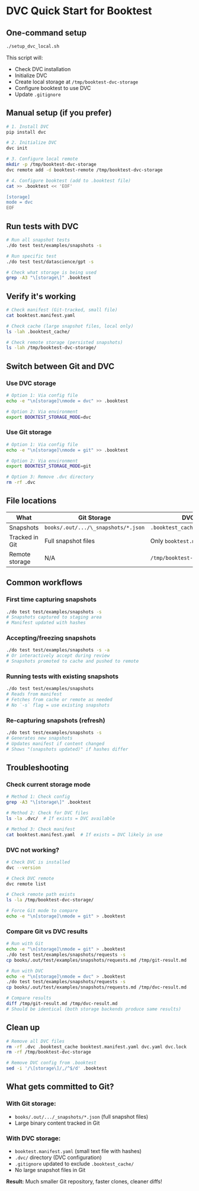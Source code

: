 # DVC Quick Start for Booktest

## One-command setup

```bash
./setup_dvc_local.sh
```

This script will:
- Check DVC installation
- Initialize DVC
- Create local storage at `/tmp/booktest-dvc-storage`
- Configure booktest to use DVC
- Update `.gitignore`

## Manual setup (if you prefer)

```bash
# 1. Install DVC
pip install dvc

# 2. Initialize DVC
dvc init

# 3. Configure local remote
mkdir -p /tmp/booktest-dvc-storage
dvc remote add -d booktest-remote /tmp/booktest-dvc-storage

# 4. Configure booktest (add to .booktest file)
cat >> .booktest << 'EOF'

[storage]
mode = dvc
EOF
```

## Run tests with DVC

```bash
# Run all snapshot tests
./do test test/examples/snapshots -s

# Run specific test
./do test test/datascience/gpt -s

# Check what storage is being used
grep -A3 "\[storage\]" .booktest
```

## Verify it's working

```bash
# Check manifest (Git-tracked, small file)
cat booktest.manifest.yaml

# Check cache (large snapshot files, local only)
ls -lah .booktest_cache/

# Check remote storage (persisted snapshots)
ls -lah /tmp/booktest-dvc-storage/
```

## Switch between Git and DVC

### Use DVC storage
```bash
# Option 1: Via config file
echo -e "\n[storage]\nmode = dvc" >> .booktest

# Option 2: Via environment
export BOOKTEST_STORAGE_MODE=dvc
```

### Use Git storage
```bash
# Option 1: Via config file
echo -e "\n[storage]\nmode = git" >> .booktest

# Option 2: Via environment
export BOOKTEST_STORAGE_MODE=git

# Option 3: Remove .dvc directory
rm -rf .dvc
```

## File locations

| What | Git Storage | DVC Storage |
|------|-------------|-------------|
| Snapshots | `books/.out/.../\_snapshots/*.json` | `.booktest_cache/{type}/sha256/...` |
| Tracked in Git | Full snapshot files | Only `booktest.manifest.yaml` |
| Remote storage | N/A | `/tmp/booktest-dvc-storage/` |

## Common workflows

### First time capturing snapshots
```bash
./do test test/examples/snapshots -s
# Snapshots captured to staging area
# Manifest updated with hashes
```

### Accepting/freezing snapshots
```bash
./do test test/examples/snapshots -s -a
# Or interactively accept during review
# Snapshots promoted to cache and pushed to remote
```

### Running tests with existing snapshots
```bash
./do test test/examples/snapshots
# Reads from manifest
# Fetches from cache or remote as needed
# No `-s` flag = use existing snapshots
```

### Re-capturing snapshots (refresh)
```bash
./do test test/examples/snapshots -s
# Generates new snapshots
# Updates manifest if content changed
# Shows "(snapshots updated)" if hashes differ
```

## Troubleshooting

### Check current storage mode
```bash
# Method 1: Check config
grep -A3 "\[storage\]" .booktest

# Method 2: Check for DVC files
ls -la .dvc/  # If exists = DVC available

# Method 3: Check manifest
cat booktest.manifest.yaml  # If exists = DVC likely in use
```

### DVC not working?
```bash
# Check DVC is installed
dvc --version

# Check DVC remote
dvc remote list

# Check remote path exists
ls -la /tmp/booktest-dvc-storage/

# Force Git mode to compare
echo -e "\n[storage]\nmode = git" > .booktest
```

### Compare Git vs DVC results
```bash
# Run with Git
echo -e "\n[storage]\nmode = git" > .booktest
./do test test/examples/snapshots/requests -s
cp books/.out/test/examples/snapshots/requests.md /tmp/git-result.md

# Run with DVC
echo -e "\n[storage]\nmode = dvc" > .booktest
./do test test/examples/snapshots/requests -s
cp books/.out/test/examples/snapshots/requests.md /tmp/dvc-result.md

# Compare results
diff /tmp/git-result.md /tmp/dvc-result.md
# Should be identical (both storage backends produce same results)
```

## Clean up

```bash
# Remove all DVC files
rm -rf .dvc .booktest_cache booktest.manifest.yaml dvc.yaml dvc.lock
rm -rf /tmp/booktest-dvc-storage

# Remove DVC config from .booktest
sed -i '/\[storage\]/,/^$/d' .booktest
```

## What gets committed to Git?

### With Git storage:
- `books/.out/.../_snapshots/*.json` (full snapshot files)
- Large binary content tracked in Git

### With DVC storage:
- `booktest.manifest.yaml` (small text file with hashes)
- `.dvc/` directory (DVC configuration)
- `.gitignore` updated to exclude `.booktest_cache/`
- No large snapshot files in Git

**Result:** Much smaller Git repository, faster clones, cleaner diffs!
